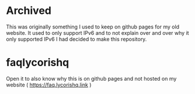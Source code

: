# Archived
This was originally something I used to keep on github pages for my old website.
It used to only support IPv6 and to not explain over and over why it only supported IPv6 I had decided to make this repository.

# faqlycorishq
Open it to also know why this is on github pages and not hosted on my website ( https://faq.lycorishq.link )

